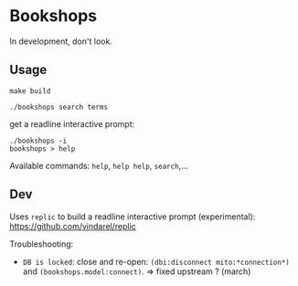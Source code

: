 # Bookshops

In development, don't look.

## Usage

    make build

    ./bookshops search terms

get a readline interactive prompt:

    ./bookshops -i
    bookshops > help

Available commands: `help`, `help help`, `search`,...


## Dev

Uses `replic` to build a readline interactive prompt (experimental):
https://github.com/vindarel/replic

Troubleshooting:

- `DB is locked`: close and re-open: `(dbi:disconnect mito:*connection*)` and `(bookshops.model:connect)`. => fixed upstream ? (march)